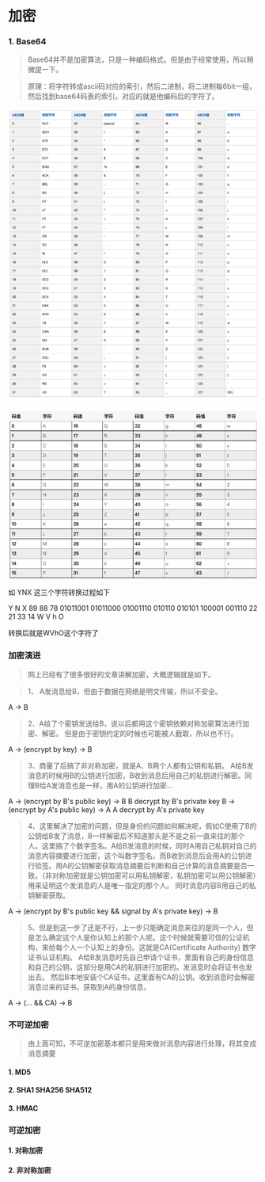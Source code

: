 # 加密

### 1. Base64
> Base64并不是加密算法，只是一种编码格式。但是由于经常使用，所以稍微提一下。

> 原理：将字符转成ascii码对应的索引，然后二进制，将二进制每6bit一组，然后找到base64码表的索引。对应的就是他编码后的字符了。

![image](/images/encrypt1.png)


![image](/images/encrypt2.png)


如 YNX 这三个字符转换过程如下

Y		N		X
89		88		78
01011001	01011000	01001110
010110 010101 100001 001110
22	   21		33	14
W	   V		h	O		

转换后就是WVhO这个字符了


### 加密演进

> 网上已经有了很多很好的文章讲解加密，大概逻辑就是如下。

> 1、 A发消息给B，但由于数据在网络是明文传输，所以不安全。

A -> B

> 2、A给了个密钥发送给B，说以后都用这个密钥依赖对称加密算法进行加密、解密。 
> 但是由于密钥约定的时候也可能被人截取，所以也不行。
> 

A -> (encrypt by key) -> B
 
> 3、商量了后搞了非对称加密，就是A、B两个人都有公钥和私钥。 A给B发消息的时候用B的公钥进行加密，B收到消息后用自己的私钥进行解密。同理B给A发消息也是一样，用A的公钥进行加密...
> 

A -> (encrypt by B's public key)  -> B
B decrypt by B's private key
B -> (encrypt by A's public key) -> A
A decrypt by A's private key

> 4、这里解决了加密的问题，但是身份的问题如何解决呢，假如C使用了B的公钥给B发了消息，B一样解密后不知道那头是不是之前一直来往的那个人。这里搞了个数字签名。A给B发消息的时候，同时A用自己私钥对自己的消息内容摘要进行加密，这个叫数字签名。而B收到消息后会用A的公钥进行验签。用A的公钥解密获取消息摘要后判断和自己计算的消息摘要是否一致。（非对称加密就是公钥加密可以用私钥解密，私钥加密可以用公钥解密）用来证明这个发消息的人是唯一指定的那个人。 同时消息内容B用自己的私钥解密获取。

A -> (encrypt by B's public key && signal by A's private key) -> B

> 5、但是到这一步了还是不行，上一步只能确定消息来往的是同一个人，但是怎么确定这个人是你认知上的那个人呢。这个时候就需要可信的公证机构，来给每个人一个认知上的身份。这就是CA(Certificate Authority) 数字证书认证机构。 A给B发消息时先自己申请个证书，里面有自己的身份信息和自己的公钥，这部分是用CA的私钥进行加密的。发消息时会将证书也发出去。 然后B本地安装个CA证书，这里面有CA的公钥。收到消息时会解密消息过来的证书。获取到A的身份信息。

A -> (... && CA) -> B


### 不可逆加密

> 由上面可知，不可逆加密基本都只是用来做对消息内容进行处理，将其变成消息摘要

#### 1. MD5

#### 2. SHA1 SHA256 SHA512

#### 3. HMAC

### 可逆加密

#### 1. 对称加密


#### 2. 非对称加密
